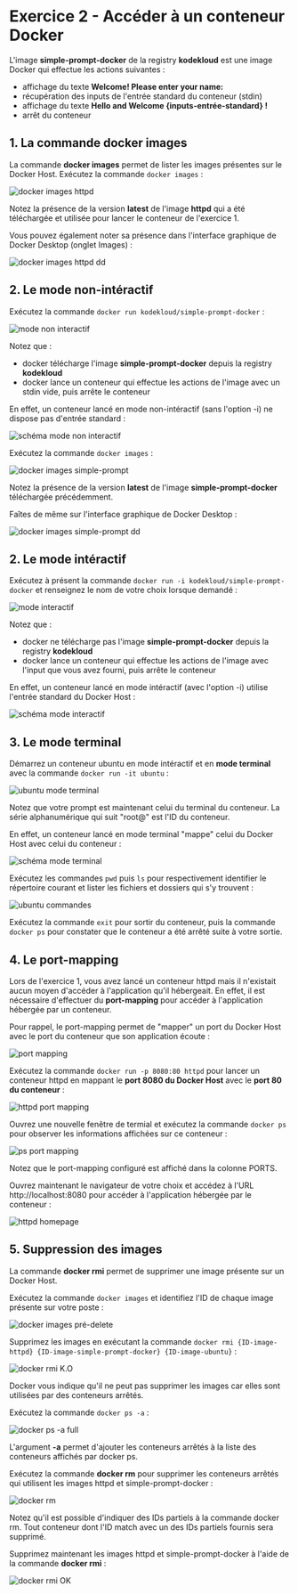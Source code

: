 # Exercice 2 - Accéder à un conteneur Docker

L'image **simple-prompt-docker** de la registry **kodekloud** est une image Docker qui effectue les actions suivantes :

- affichage du texte **Welcome! Please enter your name:**
- récupération des inputs de l'entrée standard du conteneur (stdin)
- affichage du texte **Hello and Welcome {inputs-entrée-standard} !**
- arrêt du conteneur

## 1. La commande docker images

La commande **docker images** permet de lister les images présentes sur le Docker Host. Exécutez la commande `docker images` :

![docker images httpd](./img/docker-images-1.png)

Notez la présence de la version **latest** de l'image **httpd** qui a été téléchargée et utilisée pour lancer le conteneur de l'exercice 1.

Vous pouvez également noter sa présence dans l'interface graphique de Docker Desktop (onglet Images) :

![docker images httpd dd](./img/docker-images-1-dd.png)

## 2. Le mode non-intéractif

Exécutez la commande `docker run kodekloud/simple-prompt-docker` : 

![mode non interactif](./img/mode-non-interactif.png)

Notez que :

- docker télécharge l'image **simple-prompt-docker** depuis la registry **kodekloud**
- docker lance un conteneur qui effectue les actions de l'image avec un stdin vide, puis arrête le conteneur

En effet, un conteneur lancé en mode non-intéractif (sans l'option -i) ne dispose pas d'entrée standard :

![schéma mode non interactif](./img/schema-non-interactif.png)

Exécutez la commande `docker images` :

![docker images simple-prompt](./img/docker-images-2.png)

Notez la présence de la version **latest** de l'image **simple-prompt-docker** téléchargée précédemment.

Faîtes de même sur l'interface graphique de Docker Desktop :

![docker images simple-prompt dd](./img/docker-images-2-dd.png)

## 2. Le mode intéractif

Exécutez à présent la commande `docker run -i kodekloud/simple-prompt-docker` et renseignez le nom de votre choix lorsque demandé :

![mode interactif](./img/mode-interactif.png)

Notez que :

- docker ne télécharge pas l'image **simple-prompt-docker** depuis la registry **kodekloud**
- docker lance un conteneur qui effectue les actions de l'image avec l'input que vous avez fourni, puis arrête le conteneur

En effet, un conteneur lancé en mode intéractif (avec l'option -i) utilise l'entrée standard du Docker Host :

![schéma mode interactif](./img/schema-interactif.png)

## 3. Le mode terminal

Démarrez un conteneur ubuntu en mode intéractif et en **mode terminal** avec la commande `docker run -it ubuntu` :

![ubuntu mode terminal](./img/ubuntu-terminal.png)

Notez que votre prompt est maintenant celui du terminal du conteneur. La série alphanumérique qui suit "root@" est l'ID du conteneur.

En effet, un conteneur lancé en mode terminal "mappe" celui du Docker Host avec celui du conteneur :

![schéma mode terminal](./img/schema-mode-terminal.png)

Exécutez les commandes `pwd` puis `ls` pour respectivement identifier le répertoire courant et lister les fichiers et dossiers qui s'y trouvent :

![ubuntu commandes](./img/ubuntu-commands.png)

Exécutez la commande `exit` pour sortir du conteneur, puis la commande `docker ps` pour constater que le conteneur a été arrêté suite à votre sortie.

## 4. Le port-mapping

Lors de l'exercice 1, vous avez lancé un conteneur httpd mais il n'existait aucun moyen d'accéder à l'application qu'il hébergeait. En effet, il est nécessaire d'effectuer du **port-mapping** pour accéder à l'application hébergée par un conteneur.

Pour rappel, le port-mapping permet de "mapper" un port du Docker Host avec le port du conteneur que son application écoute :

![port mapping](./img/schema-port-mapping.png)

Exécutez la commande `docker run -p 8080:80 httpd` pour lancer un conteneur httpd en mappant le **port 8080 du Docker Host** avec le **port 80 du conteneur** :

![httpd port mapping](./img/httpd-port-mapping.png)

Ouvrez une nouvelle fenêtre de termial et exécutez la commande `docker ps` pour observer les informations affichées sur ce conteneur :

![ps port mapping](./img/docker-ps-port-mapping.png)

Notez que le port-mapping configuré est affiché dans la colonne PORTS.

Ouvrez maintenant le navigateur de votre choix et accédez à l'URL http://localhost:8080 pour accéder à l'application hébergée par le conteneur :

![httpd homepage](./img/httpd-homepage.png)

## 5. Suppression des images

La commande **docker rmi** permet de supprimer une image présente sur un Docker Host.

Exécutez la commande `docker images` et identifiez l'ID de chaque image présente sur votre poste :

![docker images pré-delete](./img/docker-images-rmi.png)

Supprimez les images en exécutant la commande `docker rmi {ID-image-httpd} {ID-image-simple-prompt-docker} {ID-image-ubuntu}` :

![docker rmi K.O](./img/docker-rmi-nok.png)

Docker vous indique qu'il ne peut pas supprimer les images car elles sont utilisées par des conteneurs arrêtés.

Exécutez la commande `docker ps -a` :

![docker ps -a full](./img/docker-ps-a-full.png)

L'argument **-a** permet d'ajouter les conteneurs arrêtés à la liste des conteneurs affichés par docker ps.

Exécutez la commande **docker rm** pour supprimer les conteneurs arrêtés qui utilisent les images httpd et simple-prompt-docker :

![docker rm](./img/docker-rm.png)

Notez qu'il est possible d'indiquer des IDs partiels à la commande docker rm. Tout conteneur dont l'ID match avec un des IDs partiels fournis sera supprimé.

Supprimez maintenant les images httpd et simple-prompt-docker à l'aide de la commande **docker rmi** :

![docker rmi OK](./img/docker-rmi-ok.png)